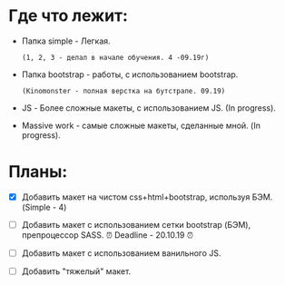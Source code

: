 # Где что лежит:

*  Папка simple - Легкая.

       (1, 2, 3 - делал в начале обучения. 4 -09.19г)

*  Папка bootstrap - работы, с использованием bootstrap.

       (Kinomonster - полная верстка на бутстрапе. 09.19)

*  JS - Более сложные макеты, с использованием JS. (In progress).

*  Massive work - самые сложные макеты, сделанные мной. (In progress).

# Планы:

- [x] Добавить макет на чистом css+html+bootstrap, используя БЭМ. (Simple - 4)
- [ ] Добавить макет с использованием сетки bootstrap (БЭМ), препроцессор SASS.   :alarm_clock:  Deadline - 20.10.19 :alarm_clock:
- [ ] Добавить макет с использованием ванильного JS.
- [ ] Добавить "тяжелый" макет. 

